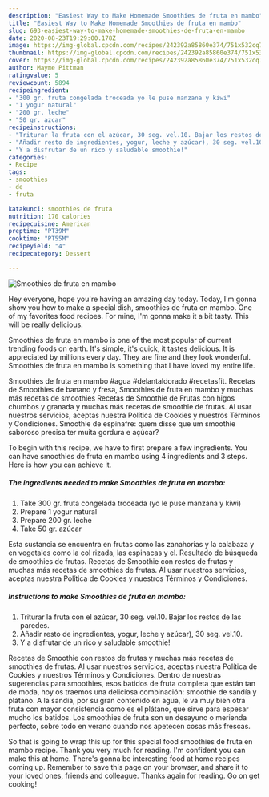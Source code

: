 ```yaml
---
description: "Easiest Way to Make Homemade Smoothies de fruta en mambo"
title: "Easiest Way to Make Homemade Smoothies de fruta en mambo"
slug: 693-easiest-way-to-make-homemade-smoothies-de-fruta-en-mambo
date: 2020-08-23T19:29:00.178Z
image: https://img-global.cpcdn.com/recipes/242392a85860e374/751x532cq70/smoothies-de-fruta-en-mambo-foto-principal.jpg
thumbnail: https://img-global.cpcdn.com/recipes/242392a85860e374/751x532cq70/smoothies-de-fruta-en-mambo-foto-principal.jpg
cover: https://img-global.cpcdn.com/recipes/242392a85860e374/751x532cq70/smoothies-de-fruta-en-mambo-foto-principal.jpg
author: Mayme Pittman
ratingvalue: 5
reviewcount: 5894
recipeingredient:
- "300 gr. fruta congelada troceada yo le puse manzana y kiwi"
- "1 yogur natural"
- "200 gr. leche"
- "50 gr. azcar"
recipeinstructions:
- "Triturar la fruta con el azúcar, 30 seg. vel.10. Bajar los restos de las paredes."
- "Añadir resto de ingredientes, yogur, leche y azúcar), 30 seg. vel.10."
- "Y a disfrutar de un rico y saludable smoothie!"
categories:
- Recipe
tags:
- smoothies
- de
- fruta

katakunci: smoothies de fruta 
nutrition: 170 calories
recipecuisine: American
preptime: "PT39M"
cooktime: "PT55M"
recipeyield: "4"
recipecategory: Dessert

---
```



![Smoothies de fruta en mambo](https://img-global.cpcdn.com/recipes/242392a85860e374/751x532cq70/smoothies-de-fruta-en-mambo-foto-principal.jpg)

Hey everyone, hope you're having an amazing day today. Today, I'm gonna show you how to make a special dish, smoothies de fruta en mambo. One of my favorites food recipes. For mine, I'm gonna make it a bit tasty. This will be really delicious.

Smoothies de fruta en mambo is one of the most popular of current trending foods on earth. It's simple, it's quick, it tastes delicious. It is appreciated by millions every day. They are fine and they look wonderful. Smoothies de fruta en mambo is something that I have loved my entire life.

Smoothies de fruta en mambo #agua #delantaldorado #recetasfit. Recetas de Smoothies de banano y fresa, Smoothies de fruta en mambo y muchas más recetas de smoothies Recetas de Smoothie de Frutas con higos chumbos y granada y muchas más recetas de smoothie de frutas. Al usar nuestros servicios, aceptas nuestra Política de Cookies y nuestros Términos y Condiciones. Smoothie de espinafre: quem disse que um smoothie saboroso precisa ter muita gordura e açúcar?


To begin with this recipe, we have to first prepare a few ingredients. You can have smoothies de fruta en mambo using 4 ingredients and 3 steps. Here is how you can achieve it.

<!--inarticleads1-->

##### The ingredients needed to make Smoothies de fruta en mambo:

1. Take 300 gr. fruta congelada troceada (yo le puse manzana y kiwi)
1. Prepare 1 yogur natural
1. Prepare 200 gr. leche
1. Take 50 gr. azúcar


Esta sustancia se encuentra en frutas como las zanahorias y la calabaza y en vegetales como la col rizada, las espinacas y el. Resultado de búsqueda de smoothies de frutas. Recetas de Smoothie con restos de frutas y muchas más recetas de smoothies de frutas. Al usar nuestros servicios, aceptas nuestra Política de Cookies y nuestros Términos y Condiciones. 

<!--inarticleads2-->

##### Instructions to make Smoothies de fruta en mambo:

1. Triturar la fruta con el azúcar, 30 seg. vel.10. Bajar los restos de las paredes.
1. Añadir resto de ingredientes, yogur, leche y azúcar), 30 seg. vel.10.
1. Y a disfrutar de un rico y saludable smoothie!


Recetas de Smoothie con restos de frutas y muchas más recetas de smoothies de frutas. Al usar nuestros servicios, aceptas nuestra Política de Cookies y nuestros Términos y Condiciones. Dentro de nuestras sugerencias para smoothies, esos batidos de fruta completa que están tan de moda, hoy os traemos una deliciosa combinación: smoothie de sandía y plátano. A la sandía, por su gran contenido en agua, le va muy bien otra fruta con mayor consistencia como es el plátano, que sirve para espesar mucho los batidos. Los smoothies de fruta son un desayuno o merienda perfecto, sobre todo en verano cuando nos apetecen cosas más frescas. 

So that is going to wrap this up for this special food smoothies de fruta en mambo recipe. Thank you very much for reading. I'm confident you can make this at home. There's gonna be interesting food at home recipes coming up. Remember to save this page on your browser, and share it to your loved ones, friends and colleague. Thanks again for reading. Go on get cooking!
